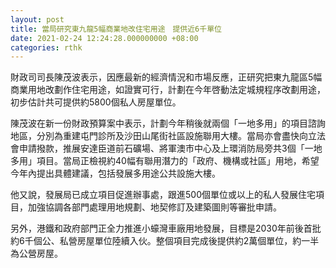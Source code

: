 ```yaml
---
layout: post
title: 當局研究東九龍5幅商業地改住宅用途　提供近6千單位
date: 2021-02-24 12:24:28.000000000 +08:00
categories: rthk
---
```


財政司司長陳茂波表示，因應最新的經濟情況和市場反應，正研究把東九龍區5幅商業用地改劃作住宅用途，如證實可行，計劃在今年啓動法定城規程序改劃用途，初步估計共可提供約5800個私人房屋單位。

陳茂波在新一份財政預算案中表示，計劃今年稍後就兩個「一地多用」的項目諮詢地區，分別為重建屯門診所及沙田山尾街社區設施聯用大樓。當局亦會盡快向立法會申請撥款，推展安達臣道前石礦場、將軍澳市中心及上環消防局旁共3個「一地多用」項目。當局正檢視約40幅有聯用潛力的「政府、機構或社區」用地，希望今年內提出具體建議，包括發展多用途公共設施大樓。

他又說，發展局已成立項目促進辦事處，跟進500個單位或以上的私人發展住宅項目，加強協調各部門處理用地規劃、地契修訂及建築圖則等審批申請。

另外，港鐵和政府部門正全力推進小蠔灣車廠用地發展，目標是2030年前後首批約6千個公、私營房屋單位陸續入伙。整個項目完成後提供約2萬個單位，約一半為公營房屋。
